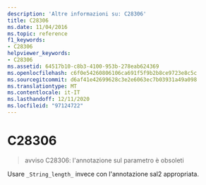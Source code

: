 ```yaml
---
description: 'Altre informazioni su: C28306'
title: C28306
ms.date: 11/04/2016
ms.topic: reference
f1_keywords:
- C28306
helpviewer_keywords:
- C28306
ms.assetid: 64517b10-c8b3-4100-953b-278eab624369
ms.openlocfilehash: c6f0e54260806106ca691f5f9b2b8ce9723e8c5c
ms.sourcegitcommit: d6af41e42699628c3e2e6063ec7b03931a49a098
ms.translationtype: MT
ms.contentlocale: it-IT
ms.lasthandoff: 12/11/2020
ms.locfileid: "97124722"
---
```

# <a name="c28306"></a>C28306

> avviso C28306: l'annotazione sul parametro è obsoleti

Usare `_String_length_` invece con l'annotazione sal2 appropriata.
